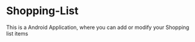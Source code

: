 # Shopping-List
This is a Android Application, where you can add or modify your Shopping list items
